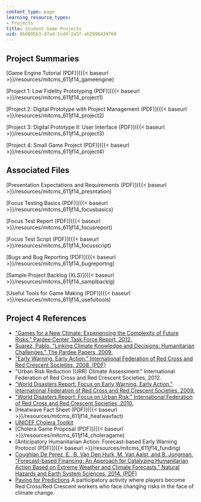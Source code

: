 ```yaml
---
content_type: page
learning_resource_types:
- Projects
title: Student Game Projects
uid: 8b0895b3-d7ad-1cd4-2a5f-ab2996439769
---
```


Project Summaries
-----------------

[Game Engine Tutorial (PDF)]({{< baseurl >}}/resources/mitcms_611jf14_gameengine)

[Project 1: Low Fidelity Prototyping (PDF)]({{< baseurl >}}/resources/mitcms_611jf14_project1)

[Project 2: Digital Prototype with Project Management (PDF)]({{< baseurl >}}/resources/mitcms_611jf14_project2)

[Project 3: Digital Prototype II: User Interface (PDF)]({{< baseurl >}}/resources/mitcms_611jf14_project3)

[Project 4: Small Game Project (PDF)]({{< baseurl >}}/resources/mitcms_611jf14_project4)

Associated Files
----------------

[Presentation Expectations and Requirements (PDF)]({{< baseurl >}}/resources/mitcms_611jf14_presntation)

[Focus Testing Basics (PDF)]({{< baseurl >}}/resources/mitcms_611jf14_focusbasics)

[Focus Test Report (PDF)]({{< baseurl >}}/resources/mitcms_611jf14_focusreport)

[Focus Test Script (PDF)]({{< baseurl >}}/resources/mitcms_611jf14_focusscript)

[Bugs and Bug Reporting (PDF)]({{< baseurl >}}/resources/mitcms_611jf14_bugreportng)

[Sample Project Backlog (XLS)]({{< baseurl >}}/resources/mitcms_611jf14_samplbacklg)

[Useful Tools for Game Making (PDF)]({{< baseurl >}}/resources/mitcms_611jf14_usefultools)

Project 4 References
--------------------

*   ["Games for a New Climate: Experiencing the Complexity of Future Risks." Pardee Center Task Force Report, 2012.](http://www.bu.edu/pardee/publications-library/2012-archive-2/games-climate-task-force/)
*   [Suarez, Pablo. "Linking Climate Knowledge and Decisions: Humanitarian Challenges." The Pardee Papers, 2009.](http://www.bu.edu/pardee/pardee-paper-007-climate/)
*   ["Early Warning, Early Action." International Federation of Red Cross and Red Crescent Societies, 2008. (PDF)](https://www.ifrc.org/Global/Publications/disasters/ew-ea-2008.pdf)
*   "Urban Risk Reduction (URR) Climate Assessment." International Federation of Red Cross and Red Crescent Societies, 2012.
*   ["World Disasters Report: Focus on Early Warning, Early Action." International Federation of Red Cross and Red Crescent Societies, 2009.](https://www.ifrc.org/en/publications-and-reports/world-disasters-report/wdr2009/)
*   ["World Disasters Report: Focus on Urban Risk." International Federation of Red Cross and Red Crescent Societies, 2010.](https://www.ifrc.org/en/publications-and-reports/world-disasters-report/wdr2010/)
*   [Heatwave Fact Sheet (PDF)]({{< baseurl >}}/resources/mitcms_611jf14_heatwavfact)
*   [UNICEF Cholera Toolkit](http://www.unicef.org/cholera_toolkit/)
*   [Cholera Game Proposal (PDF)]({{< baseurl >}}/resources/mitcms_611jf14_choleragame)
*   [Anticipatory Humanitarian Action: Forecast-based Early Warning Protocol (PDF)]({{< baseurl >}}/resources/mitcms_611jf14_funding)
*   [Coughlan De Perez, E., B. Van Den Hurk, M. Van Aalst, and B. Jongman. "Forecast-based Financing: An Approach for Catalyzing Humanitarian Action Based on Extreme Weather and Climate Forecasts." Natural Hazards and Earth System Sciences, 2014. (PDF)](http://www.nat-hazards-earth-syst-sci.net/15/895/2015/nhess-15-895-2015.pdf)
*   [Paying for Predictions](http://www.climatecentre.org/resources-games/paying-for-predictions) A participatory activity where players become Red Cross/Red Crescent workers who face changing risks in the face of climate change.
